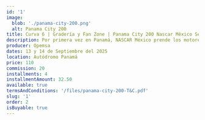 ```yaml
---
id: '1'
image:
  blob: './panama-city-200.png'
  alt: Panama City 200
title: Curva 6 | Gradería y Fan Zone | Panama City 200 Nascar México Series
description: Por primera vez en Panamá, NASCAR México prende los motores con lo mejor del continente. Dos días de pura emoción, velocidad y carreras que no se repiten. Disfrutarás de acceso a la Curva 6, con vista panoramica a las curvas del circuito y acceso al fan zone junto a los pits.
producer: Opemsa
dates: 13 y 14 de Septiembre del 2025
location: Autódromo Panamá
price: 110
commission: 20
installments: 4
installmentAmount: 32.50
available: true
termsAndConditions: '/files/panama-city-200-T&C.pdf'
slug: '1'
order: 2
isBuyable: true
---
```

